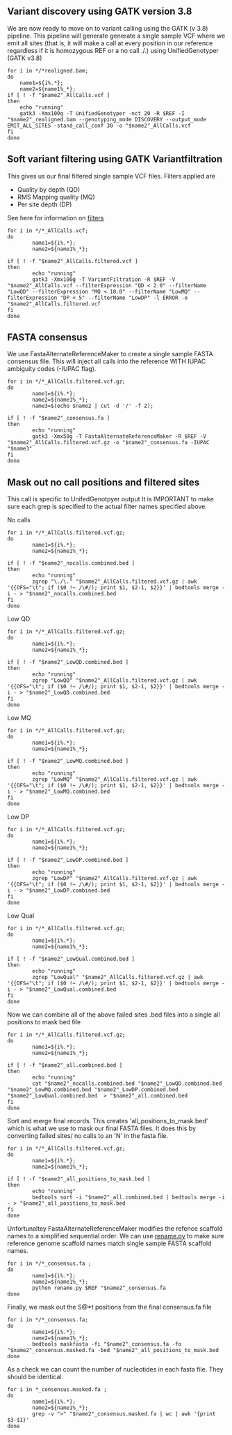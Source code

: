 ## Variant discovery using GATK version 3.8 
We are now ready to move on to variant calling using the GATK (v 3.8) pipeline.
This pipeline will generate generate a single sample VCF where we emit all sites (that is, it will make a call at every position in our reference regardless if it is homozygous REF or a no call ./.)
using UnifiedGenotyper (GATK v3.8)

```
for i in */*realigned.bam;
do
	name1=${i%.*};
	name2=${name1%_*};
if [ ! -f "$name2"_AllCalls.vcf ]
then
	echo "running"
	gatk3 -Xmx100g -T UnifiedGenotyper -nct 20 -R $REF -I "$name2"_realigned.bam --genotyping_mode DISCOVERY --output_mode EMIT_ALL_SITES -stand_call_conf 30 -o "$name2"_AllCalls.vcf
fi
done
```
## Soft variant filtering using GATK Variantfiltration
This gives us our final filtered single sample VCF files.
Filters applied are
- Quality by depth (QD)
- RMS Mapping quality (MQ)
- Per site depth (DP)

See here for information on [filters](https://gatk.broadinstitute.org/hc/en-us/articles/360035890471-Hard-filtering-germline-short-variantsjava)  
``` 
for i in */*_AllCalls.vcf;
do
        name1=${i%.*};
        name2=${name1%_*};

if [ ! -f "$name2"_AllCalls.filtered.vcf ]
then
        echo "running"
        gatk3 -Xmx100g -T VariantFiltration -R $REF -V "$name2"_AllCalls.vcf --filterExpression "QD < 2.0" --filterName "LowQD" --filterExpression "MQ < 10.0" --filterName "LowMQ" --filterExpression "DP < 5" --filterName "LowDP" -l ERROR -o "$name2"_AllCalls.filtered.vcf
fi
done
```
## FASTA consensus
We use FastaAlternateReferenceMaker to create a single sample FASTA consensus file. This will inject all calls into the reference 
WITH IUPAC ambiguity codes (-IUPAC flag).
```
for i in */*_AllCalls.filtered.vcf.gz;
do
        name1=${i%.*}; 
        name2=${name1%_*};
        name3=$(echo $name2 | cut -d '/' -f 2);
         
if [ ! -f "$name2"_consensus.fa ]
then
        echo "running"
        gatk3 -Xmx50g -T FastaAlternateReferenceMaker -R $REF -V "$name2"_AllCalls.filtered.vcf.gz -o "$name2"_consensus.fa -IUPAC "$name3"
fi
done
```

## Mask out no call positions and filtered sites
This call is specific to UnifedGenotpyer output
It is IMPORTANT to make sure each grep is specified to the actual filter names specified above.

No calls
```
for i in */*_AllCalls.filtered.vcf.gz;
do
        name1=${i%.*};
        name2=${name1%_*};

if [ ! -f "$name2"_nocalls.combined.bed ]
then
        echo "running"
        zgrep "\./\." "$name2"_AllCalls.filtered.vcf.gz | awk '{{OFS="\t"; if ($0 !~ /\#/); print $1, $2-1, $2}}' | bedtools merge -i - > "$name2"_nocalls.combined.bed
fi
done
```
Low QD
```
for i in */*_AllCalls.filtered.vcf.gz;
do
        name1=${i%.*};
        name2=${name1%_*};

if [ ! -f "$name2"_LowQD.combined.bed ]
then
        echo "running"
        zgrep "LowQD" "$name2"_AllCalls.filtered.vcf.gz | awk '{{OFS="\t"; if ($0 !~ /\#/); print $1, $2-1, $2}}' | bedtools merge -i - > "$name2"_LowQD.combined.bed
fi
done
```
Low MQ
```
for i in */*_AllCalls.filtered.vcf.gz;
do
        name1=${i%.*};
        name2=${name1%_*};

if [ ! -f "$name2"_LowMQ.combined.bed ]
then
        echo "running"
        zgrep "LowMQ" "$name2"_AllCalls.filtered.vcf.gz | awk '{{OFS="\t"; if ($0 !~ /\#/); print $1, $2-1, $2}}' | bedtools merge -i - > "$name2"_LowMQ.combined.bed
fi
done
```
Low DP
```
for i in */*_AllCalls.filtered.vcf.gz;
do
        name1=${i%.*};
        name2=${name1%_*};

if [ ! -f "$name2"_LowDP.combined.bed ]
then
        echo "running"
        zgrep "LowDP" "$name2"_AllCalls.filtered.vcf.gz | awk '{{OFS="\t"; if ($0 !~ /\#/); print $1, $2-1, $2}}' | bedtools merge -i - > "$name2"_LowDP.combined.bed
fi
done
```
Low Qual
```
for i in */*_AllCalls.filtered.vcf.gz;
do
        name1=${i%.*};
        name2=${name1%_*};

if [ ! -f "$name2"_LowQual.combined.bed ]
then
        echo "running"
        zgrep "LowQual" "$name2"_AllCalls.filtered.vcf.gz | awk '{{OFS="\t"; if ($0 !~ /\#/); print $1, $2-1, $2}}' | bedtools merge -i - > "$name2"_LowQual.combined.bed
fi
done
```
Now we can combine all of the above failed sites .bed files into a single all positions to mask bed file
```
for i in */*_AllCalls.filtered.vcf.gz;
do
        name1=${i%.*};
        name2=${name1%_*};

if [ ! -f "$name2"_all.combined.bed ]
then
        echo "running"
        cat "$name2"_nocalls.combined.bed "$name2"_LowQD.combined.bed "$name2"_LowMQ.combined.bed "$name2"_LowDP.combined.bed "$name2"_LowQual.combined.bed  > "$name2"_all.combined.bed
fi
done
```
Sort and merge final records. This creates 'all_positions_to_mask.bed' which is what we use to mask our final FASTA files. It does this by converting failed sites/ no calls 
to an 'N' in the fasta file.
```
for i in */*_AllCalls.filtered.vcf.gz;
do
        name1=${i%.*};
        name2=${name1%_*};

if [ ! -f "$name2"_all_positions_to_mask.bed ]
then
        echo "running"
        bedtools sort -i "$name2"_all.combined.bed | bedtools merge -i - > "$name2"_all_positions_to_mask.bed
fi
done
```
Unfortunaltey FastaAlternateReferenceMaker modifies the refence scaffold names to a simplified sequential order. We can use [rename.py]() to make sure reference genome scaffold
names match single sample FASTA scaffold names.
```
for i in */*_consensus.fa ;
do
        name1=${i%.*};
        name2=${name1%_*};
        python rename.py $REF "$name2"_consensus.fa
done    
```
Finally, we mask out the S@*t positions from the final consensus.fa file
```
for i in */*_consensus.fa;
do
        name1=${i%.*};
        name2=${name1%_*};
        bedtools maskfasta -fi "$name2"_consensus.fa -fo "$name2"_consensus.masked.fa -bed "$name2"_all_positions_to_mask.bed
done
```
As a check we can count the number of nucleotides in each fasta file. They should be identical.
```
for i in *_consensus.masked.fa ;
do
        name1=${i%.*};
        name2=${name1%_*};
        grep -v ">" "$name2"_consensus.masked.fa | wc | awk '{print $3-$1}'
done
```
